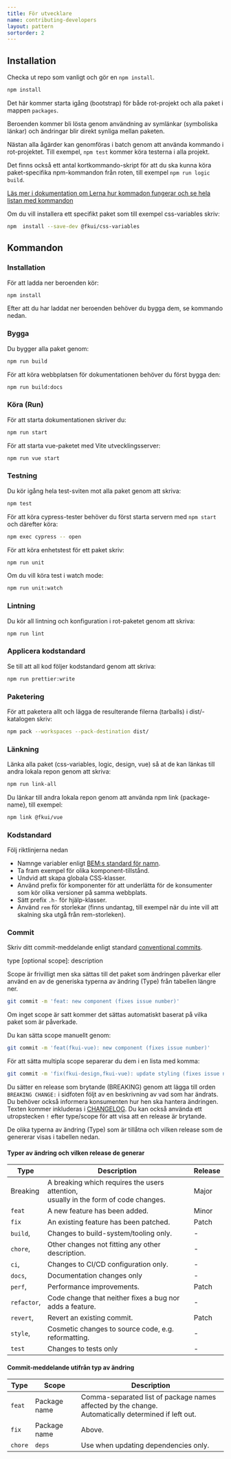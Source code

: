 ```yaml
---
title: För utvecklare
name: contributing-developers
layout: pattern
sortorder: 2
---
```


## Installation

Checka ut repo som vanligt och gör en `npm install`.

```bash
npm install
```

Det här kommer starta igång (bootstrap) för både rot-projekt och alla paket i mappen `packages`.

Beroenden kommer bli lösta genom användning av symlänkar (symboliska länkar) och ändringar blir direkt synliga mellan paketen.

Nästan alla ågärder kan genomföras i batch genom att använda kommando i rot-projektet.
Till exempel, `npm test` kommer köra testerna i alla projekt.

Det finns också ett antal kortkommando-skript för att du ska kunna köra paket-specifika npm-kommandon från roten, till exempel `npm run logic build`.

[Läs mer i dokumentation om Lerna hur kommadon fungerar och se hela listan med kommandon](https://github.com/lerna/lerna)

Om du vill installera ett specifikt paket som till exempel css-variables skriv:

```bash
npm  install --save-dev @fkui/css-variables
```

## Kommandon

### Installation

För att ladda ner beroenden kör:

```bash
npm install
```

Efter att du har laddat ner beroenden behöver du bygga dem, se kommando nedan.

### Bygga

Du bygger alla paket genom:

```bash
npm run build
```

För att köra webbplatsen för dokumentationen behöver du först bygga den:

```bash
npm run build:docs
```

### Köra (Run)

För att starta dokumentationen skriver du:

```bash
npm run start
```

För att starta vue-paketet med Vite utvecklingsserver:

```bash
npm run vue start
```

### Testning

Du kör igång hela test-sviten mot alla paket genom att skriva:

```bash
npm test
```

För att köra cypress-tester behöver du först starta servern med `npm start` och därefter köra:

```bash
npm exec cypress -- open
```

För att köra enhetstest för ett paket skriv:

```bash
npm run unit
```

Om du vill köra test i watch mode:

```bash
npm run unit:watch
```

### Lintning

Du kör all lintning och konfiguration i rot-paketet genom att skriva:

```bash
npm run lint
```

### Applicera kodstandard

Se till att all kod följer kodstandard genom att skriva:

```bash
npm run prettier:write
```

### Paketering

För att paketera allt och lägga de resulterande filerna (tarballs) i dist/-katalogen skriv:

```bash
npm pack --workspaces --pack-destination dist/
```

### Länkning

Länka alla paket (css-variables, logic, design, vue) så at de kan länkas till andra lokala repon genom att skriva:

```bash
npm run link-all
```

Du länkar till andra lokala repon genom att använda npm link {package-name}, till exempel:

```bash
npm link @fkui/vue
```

### Kodstandard

Följ riktlinjerna nedan

-   Namnge variabler enligt [BEM:s standard för namn](https://getbem.com/).
-   Ta fram exempel för olika komponent-tillstånd.
-   Undvid att skapa globala CSS-klasser.
-   Använd prefix för komponenter för att underlätta för de konsumenter som kör olika versioner på samma webbplats.
-   Sätt prefix `.h-` för hjälp-klasser.
-   Använd `rem` för storlekar (finns undantag, till exempel när du inte vill att skalning ska utgå från rem-storleken).

### Commit

Skriv ditt commit-meddelande enligt standard [conventional commits](https://www.conventionalcommits.org/en/v1.0.0/).

type [optional scope]: description

Scope är frivilligt men ska sättas till det paket som ändringen påverkar eller använd en av de generiska typerna av ändring (Type) från tabellen längre ner.

```bash
git commit -m 'feat: new component (fixes issue number)'
```

Om inget scope är satt kommer det sättas automatiskt baserat på vilka paket som är påverkade.

Du kan sätta scope manuellt genom:

```bash
git commit -m 'feat(fkui-vue): new component (fixes issue number)'
```

För att sätta multipla scope separerar du dem i en lista med komma:

```bash
git commit -m 'fix(fkui-design,fkui-vue): update styling (fixes issue number)'
```

Du sätter en release som brytande (BREAKING) genom att lägga till orden `BREAKING CHANGE:` i sidfoten följt av en beskrivning av vad som har ändrats.
Du behöver också informera konsumenten hur hen ska hantera ändringen. <br>
Texten kommer inkluderas i [CHANGELOG](./CHANGELOG.md).
Du kan också använda ett utropstecken `!` efter type/scope för att visa att en release är brytande.

De olika typerna av ändring (Type) som är tillåtna och vilken release som de genererar visas i tabellen nedan.

#### Typer av ändring och vilken release de generar

| Type        | Description                                                                             | Release |
| ----------- | --------------------------------------------------------------------------------------- | ------- |
| Breaking    | A breaking which requires the users attention, <br>usually in the form of code changes. | Major   |
| `feat`      | A new feature has been added.                                                           | Minor   |
| `fix`       | An existing feature has been patched.                                                   | Patch   |
| `build`,    | Changes to build-system/tooling only.                                                   | -       |
| `chore`,    | Other changes not fitting any other description.                                        | -       |
| `ci`,       | Changes to CI/CD configuration only.                                                    | -       |
| `docs`,     | Documentation changes only                                                              | -       |
| `perf`,     | Performance improvements.                                                               | Patch   |
| `refactor`, | Code change that neither fixes a bug nor adds a feature.                                | -       |
| `revert`,   | Revert an existing commit.                                                              | Patch   |
| `style`,    | Cosmetic changes to source code, e.g. reformatting.                                     | -       |
| `test`      | Changes to tests only                                                                   | -       |

#### Commit-meddelande utifrån typ av ändring

| Type    | Scope        | Description                                                                                             |
| ------- | ------------ | ------------------------------------------------------------------------------------------------------- |
| `feat`  | Package name | Comma-separated list of package names affected by the change. <br>Automatically determined if left out. |
| `fix`   | Package name | Above.                                                                                                  |
| `chore` | `deps`       | Use when updating dependencies only.                                                                    |
